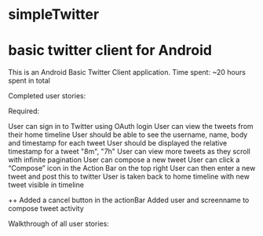 simpleTwitter
=============

basic twitter client for Android
==================================

This is an Android Basic Twitter Client application.
Time spent: ~20 hours spent in total

Completed user stories:

Required: 

User can sign in to Twitter using OAuth login
User can view the tweets from their home timeline
User should be able to see the username, name, body and timestamp for each tweet
User should be displayed the relative timestamp for a tweet "8m", "7h"
User can view more tweets as they scroll with infinite pagination
User can compose a new tweet
User can click a “Compose” icon in the Action Bar on the top right
User can then enter a new tweet and post this to twitter
User is taken back to home timeline with new tweet visible in timeline


++ 
Added a cancel button in the actionBar
Added user and screenname to compose tweet activity 

Walkthrough of all user stories:


<img alt src="/gifSimpleTwitterClient.gif" />
